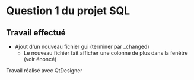 # Question 1 du projet SQL

## Travail effectué 

- Ajout d'un nouveau fichier gui (terminer par _changed)
  - Le nouveau fichier fait afficher une colonne de plus dans la fenètre (voir énoncé)

Travail réalisé avec QtDesigner